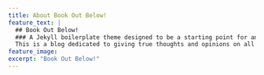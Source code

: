 ```yaml
---
title: About Book Out Below!
feature_text: |
  ## Book Out Below!
  ### A Jekyll boilerplate theme designed to be a starting point for any Jekyll website
  This is a blog dedicated to giving true thoughts and opinions on all the books I read. As a voracious reader, I come across a lot of books -- some I love and some I...don't. My mission is to give you food for thought so you can spend less time finding books and more time reading books you actually enjoy.
feature_image: 
excerpt: "Book Out Below!"
---
```


